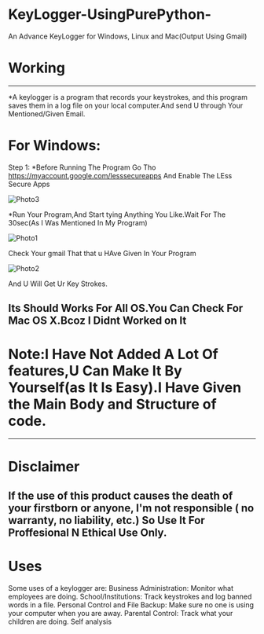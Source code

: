 # KeyLogger-UsingPurePython-
An Advance KeyLogger for Windows, Linux and Mac(Output Using Gmail)


# Working
----------------------------------------------------------------------------------------------------------------------------------------------------------------------------------- 
*A keylogger is a program that records your keystrokes, and this program saves them in a log file on your local computer.And send U through Your Mentioned/Given Email.

# For Windows:
Step 1:
*Before Running The Program Go Tho https://myaccount.google.com/lesssecureapps And Enable The LEss Secure Apps

![Photo3](https://user-images.githubusercontent.com/76545948/108047883-592f8f00-706c-11eb-8175-f03322f6367f.png)

*Run Your Program,And Start tying Anything You Like.Wait For The 30sec(As I Was Mentioned In My Program)

![Photo1](https://user-images.githubusercontent.com/76545948/108047853-4c12a000-706c-11eb-9905-a7187e50f846.png)

Check Your gmail That that u HAve Given In Your Program

![Photo2](https://user-images.githubusercontent.com/76545948/108047873-56349e80-706c-11eb-8e05-fea2f3b202ba.png)

And U Will Get Ur Key Strokes.

Its Should Works For All OS.You Can Check For Mac OS X.Bcoz I Didnt Worked on It  
---------------------------------------------------------------------------------------------------------------------------------------------------------------------------------
# Note:I Have Not Added A Lot Of features,U Can Make It By Yourself(as It Is Easy).I Have Given the Main Body and Structure of code.


---------------------------------------------------------------------------------------------------------------------------------------------------------------------------------
# Disclaimer
If the use of this product causes the death of your firstborn or anyone, I'm not responsible ( no warranty, no liability, etc.) 
So Use It For Proffesional N Ethical Use Only.
---------------------------------------------------------------------------------------------------------------------------------------------------------------------------------
# Uses
Some uses of a keylogger are:
Business Administration: Monitor what employees are doing.
School/Institutions: Track keystrokes and log banned words in a file.
Personal Control and File Backup: Make sure no one is using your computer when you are away.
Parental Control: Track what your children are doing.
Self analysis
